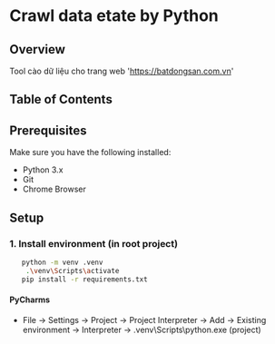 # Crawl data etate by Python

## Overview

Tool cào dữ liệu cho trang web 'https://batdongsan.com.vn'

## Table of Contents

[//]: # ()
[//]: # (- [Prerequisites]&#40;#prerequisites&#41;)

[//]: # (- [Installation]&#40;#installation&#41;)

[//]: # (- [Setup]&#40;#setup&#41;)

[//]: # (- [Running the Project]&#40;#running-the-project&#41;)

[//]: # (- [Usage]&#40;#usage&#41;)

[//]: # (- [Contributing]&#40;#contributing&#41;)

[//]: # (- [License]&#40;#license&#41;)

## Prerequisites

Make sure you have the following installed:

- Python 3.x
- Git
- Chrome Browser

## Setup
### 1. Install environment (in root project)
```bash
   python -m venv .venv
    .\venv\Scripts\activate
   pip install -r requirements.txt
```
#### PyCharms
- File -> Settings -> Project -> Project Interpreter -> Add -> Existing environment -> Interpreter -> .venv\Scripts\python.exe (project)